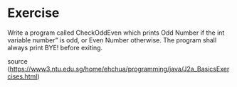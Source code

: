 # Exercise
Write a program called CheckOddEven which prints Odd Number if the int variable number” is odd, or Even Number otherwise. The program shall always print BYE! before exiting.

source (https://www3.ntu.edu.sg/home/ehchua/programming/java/J2a_BasicsExercises.html)
